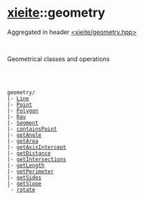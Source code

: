 # [xieite](../README.md)::geometry
Aggregated in header [<xieite/geometry.hpp>](../include/xieite/geometry.hpp)

<br/>

Geometrical classes and operations

<br/><br/>

<pre><code>geometry/
|- <a href="./geometry/Line.md">Line</a>
|- <a href="./geometry/Point.md">Point</a>
|- <a href="./geometry/Polygon.md">Polygon</a>
|- <a href="./geometry/Ray.md">Ray</a>
|- <a href="./geometry/Segment.md">Segment</a>
|- <a href="./geometry/containsPoint.md">containsPoint</a>
|- <a href="./geometry/getAngle.md">getAngle</a>
|- <a href="./geometry/getArea.md">getArea</a>
|- <a href="./geometry/getAxisIntercept.md">getAxisIntercept</a>
|- <a href="./geometry/getDistance.md">getDistance</a>
|- <a href="./geometry/getIntersections.md">getIntersections</a>
|- <a href="./geometry/getLength.md">getLength</a>
|- <a href="./geometry/getPerimeter.md">getPerimeter</a>
|- <a href="./geometry/getSides.md">getSides</a>
|- <a href="./geometry/getSlope.md">getSlope</a>
`- <a href="./geometry/rotate.md">rotate</a>
</code></pre>
